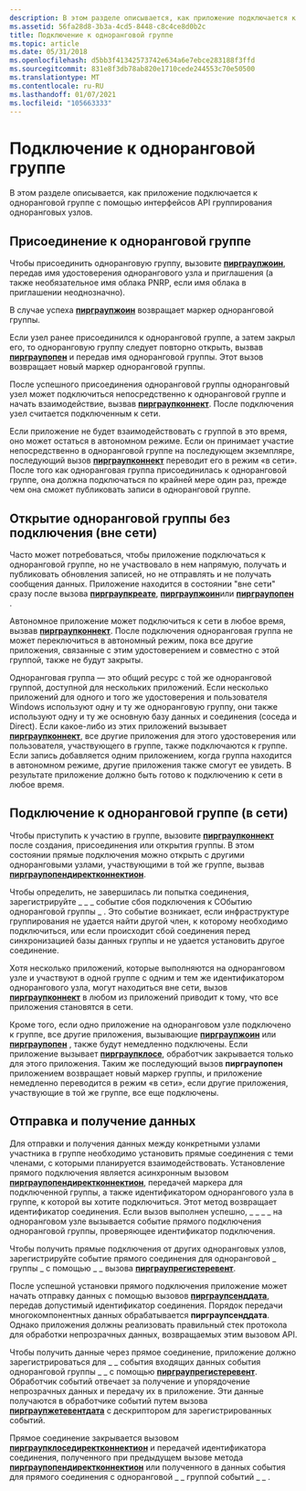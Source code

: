 ```yaml
---
description: В этом разделе описывается, как приложение подключается к одноранговой группе с помощью интерфейсов API группирования одноранговых узлов.
ms.assetid: 56fa28d8-3b3a-4cd5-8448-c8c4ce8d0b2c
title: Подключение к одноранговой группе
ms.topic: article
ms.date: 05/31/2018
ms.openlocfilehash: d5bb3f41342573742e634a6e7ebce283188f3ffd
ms.sourcegitcommit: 831e8f3db78ab820e1710cede244553c70e50500
ms.translationtype: MT
ms.contentlocale: ru-RU
ms.lasthandoff: 01/07/2021
ms.locfileid: "105663333"
---
```

# <a name="how-to-connect-to-a-peer-group"></a>Подключение к одноранговой группе

В этом разделе описывается, как приложение подключается к одноранговой группе с помощью интерфейсов API группирования одноранговых узлов.

## <a name="joining-a-peer-group"></a>Присоединение к одноранговой группе

Чтобы присоединить одноранговую группу, вызовите [**пирграупжоин**](/windows/desktop/api/P2P/nf-p2p-peergroupjoin), передав имя удостоверения однорангового узла и приглашения (а также необязательное имя облака PNRP, если имя облака в приглашении неоднозначно).

В случае успеха [**пирграупжоин**](/windows/desktop/api/P2P/nf-p2p-peergroupjoin) возвращает маркер одноранговой группы.

Если узел ранее присоединился к одноранговой группе, а затем закрыл его, то одноранговую группу следует повторно открыть, вызвав [**пирграупопен**](/windows/desktop/api/P2P/nf-p2p-peergroupopen) и передав имя одноранговой группы. Этот вызов возвращает новый маркер одноранговой группы.

После успешного присоединения одноранговой группы одноранговый узел может подключиться непосредственно к одноранговой группе и начать взаимодействие, вызвав [**пирграупконнект**](/windows/desktop/api/P2P/nf-p2p-peergroupconnect). После подключения узел считается подключенным к сети.

Если приложение не будет взаимодействовать с группой в это время, оно может остаться в автономном режиме. Если он принимает участие непосредственно в одноранговой группе на последующем экземпляре, последующий вызов [**пирграупконнект**](/windows/desktop/api/P2P/nf-p2p-peergroupconnect) переводит его в режим «в сети». После того как одноранговая группа присоединилась к одноранговой группе, она должна подключаться по крайней мере один раз, прежде чем она сможет публиковать записи в одноранговой группе.

## <a name="opening-a-peer-group-without-connecting-offline"></a>Открытие одноранговой группы без подключения (вне сети)

Часто может потребоваться, чтобы приложение подключаться к одноранговой группе, но не участвовало в нем напрямую, получать и публиковать обновления записей, но не отправлять и не получать сообщения данных. Приложение находится в состоянии "вне сети" сразу после вызова [**пирграупкреате**](/windows/desktop/api/P2P/nf-p2p-peergroupcreate), [**пирграупжоин**](/windows/desktop/api/P2P/nf-p2p-peergroupjoin)или [**пирграупопен**](/windows/desktop/api/P2P/nf-p2p-peergroupopen) .

Автономное приложение может подключиться к сети в любое время, вызвав [**пирграупконнект**](/windows/desktop/api/P2P/nf-p2p-peergroupconnect). После подключения одноранговая группа не может переключиться в автономный режим, пока все другие приложения, связанные с этим удостоверением и совместно с этой группой, также не будут закрыты.

Одноранговая группа — это общий ресурс с той же одноранговой группой, доступной для нескольких приложений. Если несколько приложений для одного и того же удостоверения и пользователя Windows используют одну и ту же одноранговую группу, они также используют одну и ту же основную базу данных и соединения (соседа и Direct). Если какое-либо из этих приложений вызывает [**пирграупконнект**](/windows/desktop/api/P2P/nf-p2p-peergroupconnect), все другие приложения для этого удостоверения или пользователя, участвующего в группе, также подключаются к группе. Если запись добавляется одним приложением, когда группа находится в автономном режиме, другие приложения также смогут ее увидеть. В результате приложение должно быть готово к подключению к сети в любое время.

## <a name="connecting-to-a-peer-group-online"></a>Подключение к одноранговой группе (в сети)

Чтобы приступить к участию в группе, вызовите [**пирграупконнект**](/windows/desktop/api/P2P/nf-p2p-peergroupconnect) после создания, присоединения или открытия группы. В этом состоянии прямые подключения можно открыть с другими одноранговыми узлами, участвующими в той же группе, вызвав [**пирграупопендиректконнектион**](/windows/desktop/api/P2P/nf-p2p-peergroupopendirectconnection).

Чтобы определить, не завершилась ли попытка соединения, зарегистрируйте \_ \_ \_ событие сбоя подключения к СОбытию одноранговой группы \_ . Это событие возникает, если инфраструктуре группирования не удается найти другой член, к которому необходимо подключиться, или если происходит сбой соединения перед синхронизацией базы данных группы и не удается установить другое соединение.

Хотя несколько приложений, которые выполняются на одноранговом узле и участвуют в одной группе с одним и тем же идентификатором однорангового узла, могут находиться вне сети, вызов [**пирграупконнект**](/windows/desktop/api/P2P/nf-p2p-peergroupconnect) в любом из приложений приводит к тому, что все приложения становятся в сети.

Кроме того, если одно приложение на одноранговом узле подключено к группе, все другие приложения, вызывающие [**пирграупжоин**](/windows/desktop/api/P2P/nf-p2p-peergroupjoin) или [**пирграупопен**](/windows/desktop/api/P2P/nf-p2p-peergroupopen) , также будут немедленно подключены. Если приложение вызывает [**пирграупклосе**](/windows/desktop/api/P2P/nf-p2p-peergroupclose), обработчик закрывается только для этого приложения. Таким же последующий вызов **пирграупопен** приложением возвращает новый маркер группы, и приложение немедленно переводится в режим «в сети», если другие приложения, участвующие в той же группе, все еще подключены.

## <a name="sending-and-receiving-data"></a>Отправка и получение данных

Для отправки и получения данных между конкретными узлами участника в группе необходимо установить прямые соединения с теми членами, с которыми планируется взаимодействовать. Установление прямого подключения является асинхронным вызовом [**пирграупопендиректконнектион**](/windows/desktop/api/P2P/nf-p2p-peergroupopendirectconnection), передачей маркера для подключенной группы, а также идентификатором однорангового узла в группе, к которой вы хотите подключиться. Этот метод возвращает идентификатор соединения. Если вызов выполнен успешно, \_ \_ \_ \_ на одноранговом узле вызывается событие прямого подключения одноранговой группы, проверяющее идентификатор подключения.

Чтобы получить прямые подключения от других одноранговых узлов, зарегистрируйте событие прямого соединения для одноранговой \_ группы \_ с помощью \_ \_ вызова [**пирграупрегистеревент**](/windows/desktop/api/P2P/nf-p2p-peergroupregisterevent).

После успешной установки прямого подключения приложение может начать отправку данных с помощью вызовов [**пирграупсенддата**](/windows/desktop/api/P2P/nf-p2p-peergroupsenddata), передав допустимый идентификатор соединения. Порядок передачи многокомпонентных данных обрабатывается **пирграупсенддата**. Однако приложения должны реализовать правильный стек протокола для обработки непрозрачных данных, возвращаемых этим вызовом API.

Чтобы получить данные через прямое соединение, приложение должно зарегистрироваться для \_ \_ события входящих данных события одноранговой группы \_ \_ с помощью [**пирграупрегистеревент**](/windows/desktop/api/P2P/nf-p2p-peergroupregisterevent). Обработчик событий отвечает за получение и упорядочение непрозрачных данных и передачу их в приложение. Эти данные получаются в обработчике событий путем вызова [**пирграупжетевентдата**](/windows/desktop/api/P2P/nf-p2p-peergroupgeteventdata) с дескриптором для зарегистрированных событий.

Прямое соединение закрывается вызовом [**пирграупклоседиректконнектион**](/windows/desktop/api/P2P/nf-p2p-peergroupclosedirectconnection) и передачей идентификатора соединения, полученного при предыдущем вызове метода [**пирграупопендиректконнектион**](/windows/desktop/api/P2P/nf-p2p-peergroupopendirectconnection) или полученного в данных события для прямого соединения с одноранговой \_ \_ группой событий \_ \_ .

 

 



